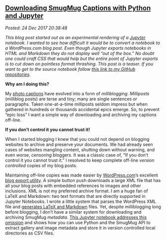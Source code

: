  
[Downloading SmugMug Captions with Python and Jupyter](https://analyzethedatanotthedrivel.org/2017/12/24/downloading-smugmug-captions-with-python-and-jupyter/)
-----------------------------------------------------------------------------------------------------------------------------------------

*Posted: 24 Dec 2017 20:38:48*

*This blog post started out as an experimental rendering of a
[Jupyter](https://jupyter.org/) notebook. I wanted to see how difficult
it would be to convert a notebook to a WordPress.com blog post. Even
though Jupyter exports notebooks in HTML and Markdown they do not
display well “out of the box.” No doubt one could craft CSS that would
help but the entire point of Jupyter exports is to cut down on pointless
format thrashing. This post is a teaser. If you want to get to the
source notebook follow [this link to my GitHub
repositories](https://github.com/bakerjd99/smugpyter).*

**Why am I doing this?**

My [photo captions](https://conceptcontrol.smugmug.com) have evolved
into a form of *milliblogging*. *Milliposts* (milliblog posts) are terse
and tiny; many are single sentences or paragraphs. Taken one-at-a-time
milliposts seldom impress but when gathered in hundreds or thousands
accidental epics emerge. So, to prevent “epic loss” I want a simple way
of downloading and archiving my captions off-line.

**If you don’t control it you cannot trust it!**

When I started blogging I knew that you could not depend on blogging
websites to archive and preserve your documents. We had already seen
cases of websites mangling content, shutting down without warning, and
even worse, *censoring* bloggers. It was a classic case of, “If you
don’t control it you cannot trust it.” I resolved to keep complete
off-line *version controlled* copies of my blog posts.

Maintaining off-line copies was made easier by
[WordPress.com](https://wordpress.com/)’s excellent [blog export
utility](https://en.blog.wordpress.com/2006/06/12/xml-import-export/). A
simple button push downloads a large XML file that has all your blog
posts with embedded references to images and other inclusions. XML is
not my preferred archive format. I am a huge fan of LaTeX and Markdown:
two text formats that are directly supported in Jupyter Notebooks. I
wrote a little system that parses the WordPress XML file and [generates
LaTeX and
Markdown](https://analyzethedatanotthedrivel.org/2012/02/11/wordpress-to-latex-with-pandoc-and-j-prerequisites-part-1/)
files. Yet, despite milliblogging long before blogging, I don’t have a
similar system for downloading and archiving SmugMug *metadata*. [This
Jupyter notebook addresses this
omission](https://github.com/bakerjd99/smugpyter/blob/master/notebooks/Downloading%20Smugmug%20Captions%20with%20Jupyter.ipynb)
and shows how you can use Python and the SmugMug API to extract gallery
and image metadata and store it in version controlled local directories
as CSV files.
